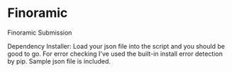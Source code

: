 # Finoramic
Finoramic Submission

Dependency Installer:
Load your json file into the script and you should be good to go. For error checking I've used the built-in install error detection by pip.
Sample json file is included.
